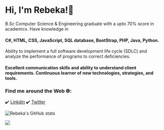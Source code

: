 # Hi, I'm Rebeka!👋      
  
  
B.Sc Computer Science & Engineering graduate with a upto 70% score in academics.  Have knowledge in 
#### C#, HTML, CSS, JavaScript, SQL database, BootStrap, PHP, Java, Python.
Ability to implement a full software development life cycle (SDLC) and analyze the performance of programs to correct deficiencies. 
#### Excellent communication skills and ability to understand client requirements. Continuous learner of new technologies, strategies, and tools.



 
### Find me around the Web 🌐: 
✔️ [Linkdin](https://www.linkedin.com/rebecca_sultana/) 
✔️ [Twitter](https://twitter.com/RebeccaSultana5)









![Rebeka's GitHub stats](https://github-readme-stats.vercel.app/api?username=011Rebeka&show_icons=true&theme=tokyonight)



![](https://komarev.com/ghpvc/?username=011Rebeka&color=blueviolet)






<!---
011Rebeka/011Rebeka is a ✨ special ✨ repository because its `README.md` (this file) appears on your GitHub profile.
You can click the Preview link to take a look at your changes.
--->
